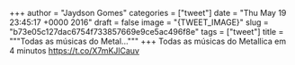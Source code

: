 
+++
author = "Jaydson Gomes"
categories = ["tweet"]
date = "Thu May 19 23:45:17 +0000 2016"
draft = false
image = "{TWEET_IMAGE}"
slug = "b73e05c127dac6754f733857669e9ce5ac496f8e"
tags = ["tweet"]
title = """Todas as músicas do Metal..."""
+++
Todas as músicas do Metallica em 4 minutos https://t.co/X7mKJlCauv
